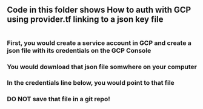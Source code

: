 
## Code in this folder shows How to auth with GCP using provider.tf linking to a json key file
#

##
### First, you would create a service account in GCP and create a json file with its credentials on the GCP Console
### You would download that json file somwhere on your computer
### In the credentials line below, you would point to that file
### DO NOT save that file in a git repo! 



